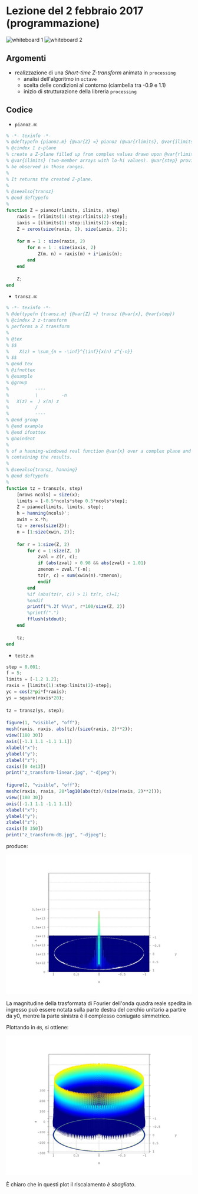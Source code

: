 # Lezione del 2 febbraio 2017 (programmazione)

![whiteboard 1](./BN_II_20170203.jpg)
![whiteboard 2](./BN_II_20170203.jpg)

## Argomenti

* realizzazione di una *Short-time Z-transform* animata in `processing`
  * analisi dell'algoritmo in `octave`
  * scelta delle condizioni al contorno (ciambella tra -0.9 e 1.1)
  * inizio di strutturazione della libreria `processing`

## Codice

* `pianoz.m`:

```octave
% -*- texinfo -*-
% @deftypefn {pianoz.m} {@var{Z} =} pianoz (@var{rlimits}, @var{ilimits}, @var{step})
% @cindex 1 z-plane
% create a Z-plane filled up from complex values drawn upon @var{rlimits} and
% @var{ilimits} (two-member arrays with lo-hi values). @var{step} provides the step to
% be observed in those ranges.
%
% It returns the created Z-plane.
%
% @seealso{transz}
% @end deftypefn
%
function Z = pianoz(rlimits, ilimits, step)
	raxis = [rlimits(1):step:rlimits(2)-step];
	iaxis = [ilimits(1):step:ilimits(2)-step];
	Z = zeros(size(raxis, 2), size(iaxis, 2));

	for m = 1 : size(raxis, 2)
		for n = 1 : size(iaxis, 2)
			Z(m, n) = raxis(m) + i*iaxis(n);
		end
	end

	Z;
end
```

* `transz.m`:

```octave
% -*- texinfo -*-
% @deftypefn {transz.m} {@var{Z} =} transz (@var{x}, @var{step})
% @cindex 2 z-transform
% performs a Z transform
%
% @tex
% $$
%    X(z) = \sum_{n = -\inf}^{\inf}{x(n) z^{-n}}
% $$
% @end tex
% @ifnottex
% @example
% @group
%          ----
%          \         -n
%   X(z) =  ) x(n) z
%          /
%          ----
% @end group
% @end example
% @end ifnottex
% @noindent
%
% of a hanning-windowed real function @var{x} over a complex plane and returns a matrix @var{Z}
% containing the results.
%
% @seealso{transz, hanning}
% @end deftypefn
%
function tz = transz(x, step)
	[nrows ncols] = size(x);
	limits = [-0.5*ncols*step 0.5*ncols*step];
	Z = pianoz(limits, limits, step);
	h = hanning(ncols)';
	xwin = x.*h;
	tz = zeros(size(Z));
	n = [1:size(xwin, 2)];

	for r = 1:size(Z, 2)
		for c = 1:size(Z, 1)
			zval = Z(r, c);
			if (abs(zval) > 0.98 && abs(zval) < 1.01)
			zmenon = zval.^(-n);
			tz(r, c) = sum(xwin(n).*zmenon);
			endif
		end
		%if (abs(tz(r, c)) > 1) tz(r, c)=1;
		%endif
		printf("%.2f %%\n", r*100/size(Z, 2))
		%printf(".")
		fflush(stdout);
	end

	tz;
end
```

* `testz.m`

```octave
step = 0.001;
f = 5;
limits = [-1.2 1.2];
raxis = [limits(1):step:limits(2)-step];
yc = cos(2*pi*f*raxis);
ys = square(raxis*20);

tz = transz(ys, step);

figure(1, "visible", "off");
mesh(raxis, raxis, abs(tz)/(size(raxis, 2)**2));
view([180 30])
axis([-1.1 1.1 -1.1 1.1])
xlabel("x");
ylabel("y");
zlabel("z");
caxis([0 4e13])
print("z_transform-linear.jpg", "-djpeg");

figure(2, "visible", "off");
meshc(raxis, raxis, 20*log10(abs(tz)/(size(raxis, 2)**2)));
view([180 30])
axis([-1.1 1.1 -1.1 1.1])
xlabel("x");
ylabel("y");
zlabel("z");
caxis([0 350])
print("z_transform-dB.jpg", "-djpeg");
```

produce:

![z-transform linear plot](./z_transform-linear.jpg)

La magnitudine della trasformata di Fourier dell'onda quadra reale spedita in ingresso può essere
notata sulla parte destra del cerchio unitario a partire da y0, mentre la
parte sinistra è il complesso coniugato simmetrico.

Plottando in `dB`, si ottiene:

![z-transform dB plot](./z_transform-dB.jpg)

È chiaro che in questi plot il riscalamento *è sbagliato*.
